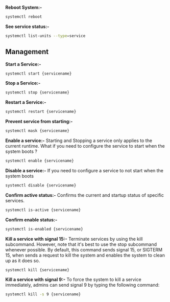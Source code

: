 **Reboot System:-** 
```bash
systemctl reboot
```

**See service status:-**
```bash
systemctl list-units --type=service
```

## Management
**Start a Service:-**
```bash
systemctl start {servicename}
```

**Stop a Service:-**
```bash
systemctl stop {servicename}
```

**Restart a Service:-**
```bash
systemctl restart {servicename}
```

**Prevent service from starting:-**
```bash
systemctl mask {servicename}
```

**Enable a service:-**
Starting and Stopping a service only applies to the current runtime. What if you need to configure the service to start when the system boots ?
```bash
systemctl enable {servicename}
```

**Disable a service:-**
If you need to configure a service to not start when the system boots
```bash
systemctl disable {servicename}
```

**Confirm active status:-**
Confirms the current and startup status of specific services.
```bash
systemctl is-active {servicename}
```

**Confirm enable status:-**
```bash
systemctl is-enabled {servicename}
```

**Kill a service with signal 15:-**
Terminate services by using the kill subcommand. However, note that it's best to use the stop subcommand whenever possible. By default, this command sends signal 15, or SIGTERM 15, when sends a request to kill the system and enables the system to clean up as it does so.
```bash
systemctl kill {servicename}
```

**Kill a service with signal 9:-**
To force the system to kill a service immediately, admins can send signal 9 by typing the following command:
```bash
systemctl kill -s 9 {servicename}
```

